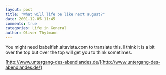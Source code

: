 ```yaml
---
layout: post
title: "What will life be like next august?"
date: 2001-12-05 11:45
comments: true
categories: Life in General
author: Oliver Thylmann
---
```



You might need babelfish.altavista.com to translate this. I think it is a bit over the top but over the top will get you to think sometimes.

[http://www.untergang-des-abendlandes.de/](http://www.untergang-des-abendlandes.de/)


